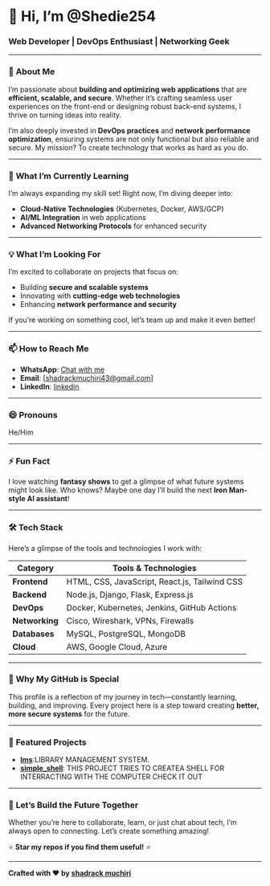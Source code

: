 # 👋 Hi, I’m **@Shedie254**  
### **Web Developer | DevOps Enthusiast | Networking Geek**  

---

### 🚀 **About Me**  
I’m passionate about **building and optimizing web applications** that are **efficient, scalable, and secure**. Whether it’s crafting seamless user experiences on the front-end or designing robust back-end systems, I thrive on turning ideas into reality.  

I’m also deeply invested in **DevOps practices** and **network performance optimization**, ensuring systems are not only functional but also reliable and secure. My mission? To create technology that works as hard as you do.  

---

### 🌱 **What I’m Currently Learning**  
I’m always expanding my skill set! Right now, I’m diving deeper into:  
- **Cloud-Native Technologies** (Kubernetes, Docker, AWS/GCP)  
- **AI/ML Integration** in web applications  
- **Advanced Networking Protocols** for enhanced security  

---

### 💡 **What I’m Looking For**  
I’m excited to collaborate on projects that focus on:  
- Building **secure and scalable systems**  
- Innovating with **cutting-edge web technologies**  
- Enhancing **network performance and security**  

If you’re working on something cool, let’s team up and make it even better!  

---

### 📫 **How to Reach Me**  
- **WhatsApp**: [Chat with me](https://wa.me/254796200224)  
- **Email**: [shadrackmuchiri43@gmail.com]  
- **LinkedIn**: [linkedin](https://www.linkedin.com/in/shadrack-muigai-649442281?utm_source=share&utm_campaign=share_via&utm_content=profile&utm_medium=android_app)  

---

### 😄 **Pronouns**  
He/Him  

---

### ⚡ **Fun Fact**  
I love watching **fantasy shows** to get a glimpse of what future systems might look like. Who knows? Maybe one day I’ll build the next **Iron Man-style AI assistant**!  

---

### 🛠️ **Tech Stack**  
Here’s a glimpse of the tools and technologies I work with:  

| **Category**       | **Tools & Technologies**                                                                 |
|---------------------|------------------------------------------------------------------------------------------|
| **Frontend**        | HTML, CSS, JavaScript, React.js, Tailwind CSS                                            |
| **Backend**         | Node.js, Django, Flask, Express.js                                                      |
| **DevOps**          | Docker, Kubernetes, Jenkins, GitHub Actions                                             |
| **Networking**      | Cisco, Wireshark, VPNs, Firewalls                                                       |
| **Databases**       | MySQL, PostgreSQL, MongoDB                                                              |
| **Cloud**           | AWS, Google Cloud, Azure                                                                |

---

### 🌟 **Why My GitHub is Special**  
This profile is a reflection of my journey in tech—constantly learning, building, and improving. Every project here is a step toward creating **better, more secure systems** for the future.  

---

### 📌 **Featured Projects**  
- **[lms](https://github.com/Shedie254/LMS.git)**:LIBRARY MANAGEMENT SYSTEM.  
- **[simple_shell](https://github.com/JoyceNjoro1/simple_shell.git)**: THIS PROJECT TRIES TO CREATEA SHELL FOR INTERRACTING WITH THE COMPUTER CHECK IT OUT  

---

### 🎯 **Let’s Build the Future Together**  
Whether you’re here to collaborate, learn, or just chat about tech, I’m always open to connecting. Let’s create something amazing!  

⭐ **Star my repos if you find them useful!** ⭐  

---

**Crafted with ❤️ by [shadrack  muchiri](https://github.com/Shedie254)**  
